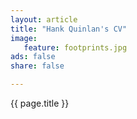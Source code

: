 ```yaml
---
layout: article
title: "Hank Quinlan's CV"
image:
   feature: footprints.jpg
ads: false
share: false

---
```


{{ page.title }}

